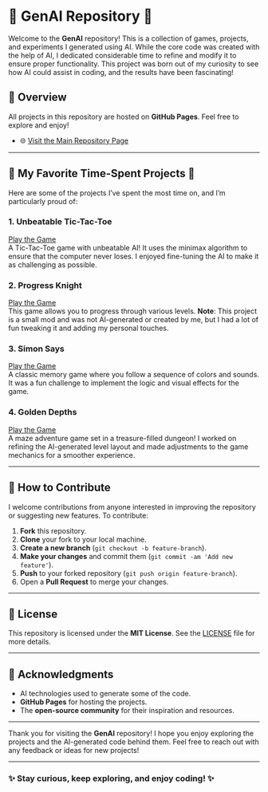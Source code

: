 # 🌟 GenAI Repository 🌟

Welcome to the **GenAI** repository! This is a collection of games, projects, and experiments I generated using AI. While the core code was created with the help of AI, I dedicated considerable time to refine and modify it to ensure proper functionality. This project was born out of my curiosity to see how AI could assist in coding, and the results have been fascinating!

## 🚀 Overview

All projects in this repository are hosted on **GitHub Pages**. Feel free to explore and enjoy!

- 🌐 [Visit the Main Repository Page](https://runarok.github.io/GenAI/)

---

## 💎 My Favorite Time-Spent Projects 💎

Here are some of the projects I’ve spent the most time on, and I’m particularly proud of:

### 1. **Unbeatable Tic-Tac-Toe**  
[Play the Game](https://runarok.github.io/GenAI/Games/TicTacToe/index.html)  
A Tic-Tac-Toe game with unbeatable AI! It uses the minimax algorithm to ensure that the computer never loses. I enjoyed fine-tuning the AI to make it as challenging as possible.

### 2. **Progress Knight**  
[Play the Game](https://runarok.github.io/GenAI/Games/Progress-knight/index.html)  
This game allows you to progress through various levels. **Note**: This project is a small mod and was not AI-generated or created by me, but I had a lot of fun tweaking it and adding my personal touches.

### 3. **Simon Says**  
[Play the Game](https://runarok.github.io/GenAI/Games/Simon-says/index.html)  
A classic memory game where you follow a sequence of colors and sounds. It was a fun challenge to implement the logic and visual effects for the game.

### 4. **Golden Depths**  
[Play the Game](https://runarok.github.io/GenAI/Games/Golden-Depths/index.html)  
A maze adventure game set in a treasure-filled dungeon! I worked on refining the AI-generated level layout and made adjustments to the game mechanics for a smoother experience.

---

## 🤝 How to Contribute

I welcome contributions from anyone interested in improving the repository or suggesting new features. To contribute:

1. **Fork** this repository.
2. **Clone** your fork to your local machine.
3. **Create a new branch** (`git checkout -b feature-branch`).
4. **Make your changes** and commit them (`git commit -am 'Add new feature'`).
5. **Push** to your forked repository (`git push origin feature-branch`).
6. Open a **Pull Request** to merge your changes.

---

## 📄 License

This repository is licensed under the **MIT License**. See the [LICENSE](LICENSE) file for more details.

---

## 🙏 Acknowledgments

- AI technologies used to generate some of the code.
- **GitHub Pages** for hosting the projects.
- The **open-source community** for their inspiration and resources.

---

Thank you for visiting the **GenAI** repository! I hope you enjoy exploring the projects and the AI-generated code behind them. Feel free to reach out with any feedback or ideas for new projects!

---

### ✨ **Stay curious, keep exploring, and enjoy coding!** ✨
